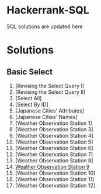 # Hackerrank-SQL
SQL solutions are updated here

# Solutions

## Basic Select
1. [Revising the Select Query I] 
2. [Revising the Select Query II]
3. [Select All] 
4. [Select By ID]
5. [Japanese Cities' Attributes]
6. [Japanese Cities' Names]
7. [Weather Observation Station 1]
8. [Weather Observation Station 3]
9. [Weather Observation Station 4]
10. [Weather Observation Station 5]
11. [Weather Observation Station 6]
12. [Weather Observation Station 7]
13. [Weather Observation Station 8]
14. [Weather Observation Station 9](https://github.com/rammya29/Hackerrank-SQL/commit/d12f75c1285f562837dfca7022abbb371f183dea)
15. [Weather Observation Station 10]
16. [Weather Observation Station 11]
17. [Weather Observation Station 12]


